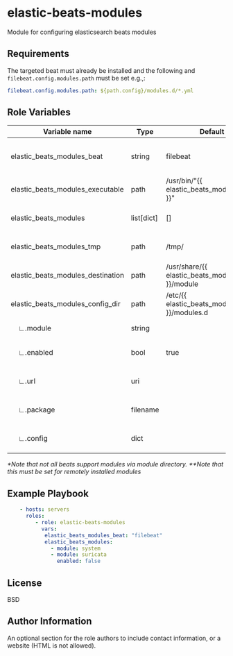elastic-beats-modules
=========

Module for configuring elasticsearch beats modules

Requirements
------------

The targeted beat must already be installed and the following and `filebeat.config.modules.path` must be set e.g.,:

```yaml
filebeat.config.modules.path: ${path.config}/modules.d/*.yml
```

Role Variables
--------------


| Variable name                     | Type       | Default                                            | Description                                   |
| --------------------------------- | ---------- | -------------------------------------------------- | --------------------------------------------- |
| elastic_beats_modules_beat        | string     | filebeat                                           | The beats type to configure the modules for\* |
| elastic_beats_modules_executable  | path       | /usr/bin/"{{ elastic_beats_modules_beat }}"        | The beats executable to use                   |
| elastic_beats_modules             | list[dict] | []                                                 | The modules to enable/disable                 |
| elastic_beats_modules_tmp         | path       | /tmp/                                              | Dir to save package file to                   |
| elastic_beats_modules_destination | path       | /usr/share/{{ elastic_beats_modules_beat }}/module | Module install dir                            |
| elastic_beats_modules_config_dir  | path       | /etc/{{ elastic_beats_modules_beat }}/modules.d    | Module config dir                             |
| &nbsp;&nbsp;&nbsp;&nbsp;∟.module  | string     |                                                    | The name of the module                        |
| &nbsp;&nbsp;&nbsp;&nbsp;∟.enabled | bool       | true                                               | If the module should enabled or not           |
| &nbsp;&nbsp;&nbsp;&nbsp;∟.url     | uri        |                                                    | Source URL to install from a remote source    |
| &nbsp;&nbsp;&nbsp;&nbsp;∟.package | filename   |                                                    | Source package archive name                   |
| &nbsp;&nbsp;&nbsp;&nbsp;∟.config  | dict       |                                                    | Custom module config\*\*                      |


*\*Note that not all beats support modules via module directory.*
*\*\*Note that this must be set for remotely installed modules*

Example Playbook
----------------

```yaml
    - hosts: servers
      roles: 
         - role: elastic-beats-modules
           vars:
            elastic_beats_modules_beat: "filebeat"
            elastic_beats_modules:
              - module: system
              - module: suricata
                enabled: false
```
License
-------

BSD

Author Information
------------------

An optional section for the role authors to include contact information, or a website (HTML is not allowed).
